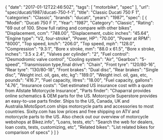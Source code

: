 {
    "date": "2017-01-12T22:46:50Z",
    "tags": [
        "motorbike",
        "spec"
    ],
    "url": "spec\/ducati\/1987\/ducati-750-f-1",
    "title": "Classic Ducati 750 F 1",
    "categories": "Classic",
    "brands": "ducati",
    "years": "1987",
    "spec": [
        {
            "Model": "Ducati 750 F 1",
            "Year": "1987",
            "Category": "Classic",
            "Rating": "69 out of 100. Show full rating and compare with other bikes",
            "Displacement, ccm": "748.00",
            "Displacement, cubic inches": "45.64",
            "Engine type": "V2, four-stroke",
            "Power, HP": "70.00",
            "Power at RPM": "8000",
            "Top speed, km\/h": "206.0",
            "Top speed, mph": "128.0",
            "Compression": "9.3:1",
            "Bore x stroke, mm": "88.0 x 61.5",
            "Bore x stroke, inches": "3.5 x 2.4",
            "Valves per cylinder": "2",
            "Fuel control": "Desmodromic valve control",
            "Cooling system": "Air",
            "Gearbox": "5-speed",
            "Transmission type,final drive": "Chain",
            "Front tyre": "120\/80-16",
            "Rear tyre": "130\/80-18",
            "Front brakes": "Dual disc",
            "Rear brakes": "Single disc",
            "Weight incl. oil, gas, etc, kg": "189.0",
            "Weight incl. oil, gas, etc, pounds": "416.7",
            "Fuel capacity, litres": "18.00",
            "Fuel capacity, gallons": "4.76",
            "Insurance costs": "Get estimated US insurance cost with a quote from Allstate Motorcycle Insurance",
            "Parts finder": "Chaparral provides online schematics & OEM parts for the US.   Motorcycle Superstore provides an easy-to-use parts finder. Ships to the US, Canada, UK and Australia.MotoSport.com ships motorcycle parts and accessories to most countries.    Sixity.com has low prices and free shipping on ATV and motorcycle parts to the US. Also check out our overview of motorcycle webshops at Bikez.info",
            "Loans, tests, etc": "Search the web for dealers, loan costs, tests, customizing, etc",
            "Related bikes": "List related bikes for comparison of specs"
        }
    ]
}